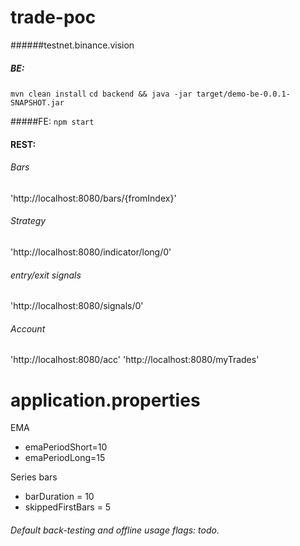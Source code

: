 trade-poc
=========
######testnet.binance.vision


##### BE:
`mvn clean install`
`cd backend && java -jar target/demo-be-0.0.1-SNAPSHOT.jar`

#####FE:
`npm start`

#### REST:

###### Bars
'http://localhost:8080/bars/{fromIndex}'

###### Strategy
'http://localhost:8080/indicator/long/0'
###### entry/exit signals
'http://localhost:8080/signals/0'

###### Account
'http://localhost:8080/acc'
'http://localhost:8080/myTrades'


application.properties
======================
EMA
- emaPeriodShort=10
- emaPeriodLong=15

Series bars 
- barDuration = 10
- skippedFirstBars = 5

###### Default back-testing and offline usage flags: todo.